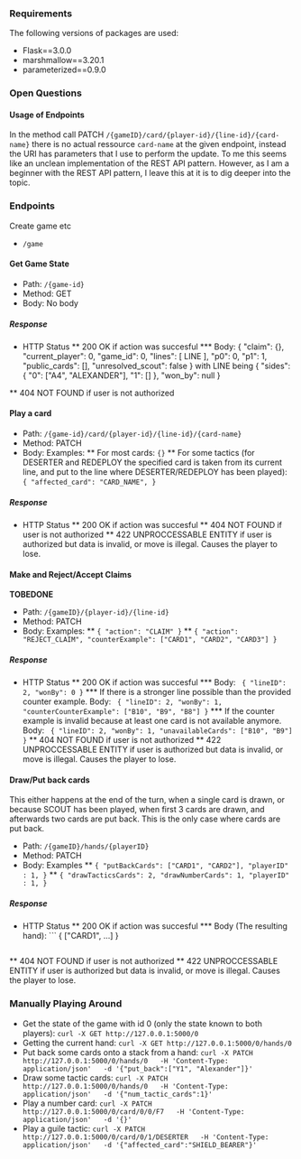 


### Requirements
The following versions of packages are used:
- Flask==3.0.0
- marshmallow==3.20.1
- parameterized==0.9.0

### Open Questions
#### Usage of Endpoints
In the method call PATCH `/{gameID}/card/{player-id}/{line-id}/{card-name}` there is no actual ressource `card-name` at the given endpoint, instead the URI has parameters that I use to perform the update.
To me this seems like an unclean implementation of the REST API pattern.
However, as I am a beginner with the REST API pattern, I leave this at it is to dig deeper into the topic.




### Endpoints

Create game etc

* `/game`


#### Get Game State
* Path: `/{game-id}`
* Method: GET
* Body: No body

##### Response
* HTTP Status
** 200 OK if action was succesful
*** Body: 
{
  "claim": {},
  "current_player": 0,
  "game_id": 0,
  "lines": [ LINE ],
  "p0": 0,
  "p1": 1,
  "public_cards": [],
  "unresolved_scout": false
}
with LINE being 
    {
      "sides": {
        "0": ["A4", "ALEXANDER"],
        "1": []
      },
      "won_by": null
    }

** 404 NOT FOUND if user is not authorized


#### Play a card
* Path: `/{game-id}/card/{player-id}/{line-id}/{card-name}`
* Method: PATCH
* Body: Examples:
** For most cards: ```{}```
** For some tactics (for DESERTER and REDEPLOY the specified card is taken from its current line, and put to the line where DESERTER/REDEPLOY has been played): ```{
        "affected_card": "CARD_NAME",
    }```

##### Response
* HTTP Status
** 200 OK if action was succesful
** 404 NOT FOUND if user is not authorized
** 422 UNPROCCESSABLE ENTITY if user is authorized but data is invalid, or move is illegal. Causes the player to lose.


#### Make and Reject/Accept Claims
**TOBEDONE**

* Path: `/{gameID}/{player-id}/{line-id}`
* Method: PATCH
* Body: Examples:
** ```{
        "action": "CLAIM"
    }```
** ```{
        "action": "REJECT_CLAIM",
        "counterExample": ["CARD1", "CARD2", "CARD3"]
    }```

##### Response
* HTTP Status
** 200 OK if action was succesful
*** Body: ```
    {
        "lineID": 2, "wonBy": 0
    }```
*** If there is a stronger line possible than the provided counter example. Body: ```
    {
        "lineID": 2,
        "wonBy": 1,
        "counterCounterExample": ["B10", "B9", "B8"]
    }```
*** If the counter example is invalid because at least one card is not available anymore. Body: ```
    {
        "lineID": 2,
        "wonBy": 1,
        "unavailableCards": ["B10", "B9"]
    }```
** 404 NOT FOUND if user is not authorized
** 422 UNPROCCESSABLE ENTITY if user is authorized but data is invalid, or move is illegal. Causes the player to lose.

#### Draw/Put back cards
This either happens at the end of the turn, when a single card is drawn, or because SCOUT has been played, when first 3 cards are drawn, and afterwards two cards are put back. This is the only case where cards are put back.
* Path: `/{gameID}/hands/{playerID}`
* Method: PATCH
* Body: Examples
** ```{
        "putBackCards": ["CARD1", "CARD2"],
        "playerID" : 1,
    }```
**  ```{
        "drawTacticsCards": 2,
        "drawNumberCards": 1,
        "playerID" : 1,
    }```

##### Response
* HTTP Status
** 200 OK if action was succesful
*** Body (The resulting hand): ```
    {
        ["CARD1", ...]
    }
    ```
** 404 NOT FOUND if user is not authorized
** 422 UNPROCCESSABLE ENTITY if user is authorized but data is invalid, or move is illegal. Causes the player to lose.

### Manually Playing Around

- Get the state of the game with id 0 (only the state known to both players): `curl -X GET http://127.0.0.1:5000/0`
- Getting the current hand: `curl -X GET http://127.0.0.1:5000/0/hands/0`
- Put back some cards onto a stack from a hand: `curl -X PATCH http://127.0.0.1:5000/0/hands/0   -H 'Content-Type: application/json'   -d '{"put_back":["Y1", "Alexander"]}'`
- Draw some tactic cards: `curl -X PATCH http://127.0.0.1:5000/0/hands/0   -H 'Content-Type: application/json'   -d '{"num_tactic_cards":1}'`
- Play a number card: `curl -X PATCH http://127.0.0.1:5000/0/card/0/0/F7   -H 'Content-Type: application/json'   -d '{}'`
- Play a guile tactic: `curl -X PATCH http://127.0.0.1:5000/0/card/0/1/DESERTER   -H 'Content-Type: application/json'   -d '{"affected_card":"SHIELD_BEARER"}'`
